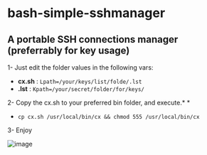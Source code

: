 # bash-simple-sshmanager
## A portable SSH connections manager (preferrably for key usage)
1- Just edit the folder values  in the following vars:
  - **cx.sh** : `Lpath=/your/keys/list/folde/.lst`
  - **.lst** : `Kpath=/your/secret/folder/for/keys/`

2- Copy the cx.sh to your preferred bin folder, and execute.* *
  - `cp cx.sh /usr/local/bin/cx && chmod 555 /usr/local/bin/cx`

3- Enjoy

![image](https://github.com/ndcast/bash-simple-sshmanager/assets/1028552/eb94e037-a549-4467-8e51-16188cf5d5a0)

